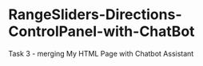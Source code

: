 # RangeSliders-Directions-ControlPanel-with-ChatBot
Task 3 - merging My HTML Page with Chatbot Assistant 
